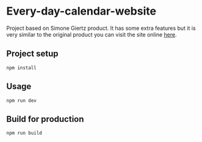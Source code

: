 # Every-day-calendar-website
Project based on Simone Giertz product. It has some extra features but it is very similar to the original product
you can visit the site online [here](https://everydaygoal.netlify.app).

## Project setup

```
npm install
```

## Usage

```
npm run dev
```

## Build for production

```
npm run build
```
